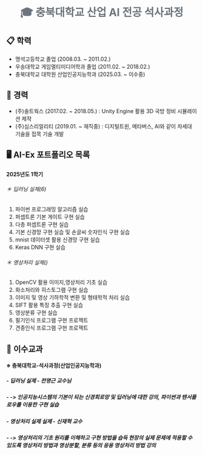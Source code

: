 <h1 align="center" style="color:#6c757d">🎓 충북대학교 산업 AI 전공 석사과정</h1>

## :clipboard: 학력
- 명석고등학교 졸업 (2008.03. ~ 2011.02.)
- 우송대학교 게임멀티미디어학과 졸업 (2011.02. ~ 2018.02.)
- 충북대학교 대학원 산업인공지능학과 (2025.03. ~ 이수중)

## :pushpin: 경력
- (주)솔트웍스 (2017.02. ~ 2018.05.) : Unity Engine 활용 3D 국방 정비 시뮬레이션 제작
- (주)심스리얼리티 (2019.01. ~ 재직중) : 디지털트윈, 메타버스, AI와 같이 차세대 기술을 접목 기술 개발


## :desktop_computer: AI-Ex 포트폴리오 목록
#### 2025년도 1학기
###### ＊ 딥러닝 실제(6)
1. 파이썬 프로그래밍 알고리즘 실습
2. 퍼셉트론 기본 게이트 구현 실습
3. 다층 퍼셉트론 구현 실습
4. 기본 신경망 구현 실습 및 손글씨 숫자인식 구현 실습
5. mnist 데이터셋 활용 신경망 구현 실습
6. Keras DNN 구현 실습
   
###### ＊ 영상처리 실제()
1. OpenCV 활용 이미지,영상처리 기초 실습
2. 화소처리와 히스토그램 구현 실습
3. 이미지 및 영상 기하학적 변환 및 형태학적 처리 실습
4. SIFT 활용 특징 추출 구현 실습
5. 영상분류 구현 실습
6. 필기인식 프로그램 구현 프로젝트
7. 견종인식 프로그램 구현 프로젝트

## 📕 이수교과
#### ※ 충북대학교-석사과정(산업인공지능학과)
##### - 딥러닝 실제 - 전명근 교수님
##### - -> 인공지능시스템의 기본이 되는 신경회로망 및 딥러닝에 대한 강의, 파이썬과 텐서플로우를 이용한 구현 실습 
##### - 영상처리 실제 실제 - 신재혁 교수
##### - -> 영상처리의 기초 원리를 이해하고 구현 방법을 습득 현장의 실제 문제에 적용할 수 있도록 영상처리 방법과 영상분할, 분류 등의 응용 영상처리 방법 강의

